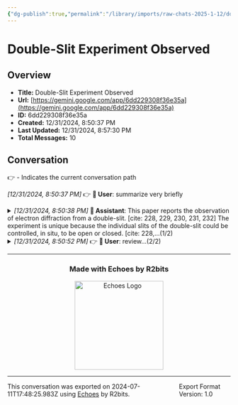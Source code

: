 ```yaml
---
{"dg-publish":true,"permalink":"/library/imports/raw-chats-2025-1-12/double-slit-experiment-observed/"}
---
```


# Double-Slit Experiment Observed

## Overview
- **Title:** Double-Slit Experiment Observed 
- **Url:** [https://gemini.google.com/app/6dd229308f36e35a](https://gemini.google.com/app/6dd229308f36e35a)
- **ID:** 6dd229308f36e35a
- **Created:** 12/31/2024, 8:50:37 PM
- **Last Updated:** 12/31/2024, 8:57:30 PM
- **Total Messages:** 10

## Conversation
👉 - Indicates the current conversation path

<i>[12/31/2024, 8:50:37 PM]</i> 👉 <b>👤 User</b>: summarize very briefly<br>

<details style="margin-left: 0px">
<summary><i>[12/31/2024, 8:50:38 PM]</i> <b>🤖 Assistant</b>: This paper reports the observation of electron diffraction from a double-slit. [cite: 228, 229, 230, 231, 232] The experiment is unique because the individual slits of the double-slit could be controlled, in situ, to be open or closed. [cite: 228,...(1/2)</summary>

---

<i>[12/31/2024, 8:50:38 PM]</i> <b>🤖 Assistant</b>: This paper reports the observation of electron diffraction from a double-slit. [cite: 228, 229, 230, 231, 232] The experiment is unique because the individual slits of the double-slit could be controlled, in situ, to be open or closed. [cite: 228, 229, 230, 231, 232] The experiment also allowed for the observation of the build-up of the diffraction pattern from individual electron detection events. [cite: 228, 229, 230, 231, 232] This is a full realization of Feynman's thought experiment. [cite: 241]<br>

---

</details>

<details style="margin-left: 0px">
<summary><i>[12/31/2024, 8:50:52 PM]</i> 👉 <b>👤 User</b>: review...(2/2)</summary>

---

<i>[12/31/2024, 8:50:52 PM]</i> 👉 <b>👤 User</b>: review<br>

<details style="margin-left: 23px">
<summary><i>[12/31/2024, 8:50:53 PM]</i> <b>🤖 Assistant</b>: This image shows the results of a double-slit electron diffraction experiment where the individual slits can be opened and closed. ...(1/2)</summary>

---

<i>[12/31/2024, 8:50:53 PM]</i> <b>🤖 Assistant</b>: 

This image shows the results of a double-slit electron diffraction experiment where the individual slits can be opened and closed. 

* **Top and Bottom:** Both slits are open, showing a clear interference pattern. This is the classic double-slit result demonstrating the wave nature of electrons.
* **Middle:** Only one slit is open at a time. These images show a single-slit diffraction pattern, which is wider than the double-slit pattern and lacks the fine interference fringes.

By controlling which slits are open, the experimenters directly demonstrate how the wave-like interference arises from the contribution of both slits. This is a key principle in quantum mechanics.
<br>

---

</details>

<details style="margin-left: 23px">
<summary><i>[12/31/2024, 8:51:03 PM]</i> 👉 <b>👤 User</b>: review...(2/2)</summary>

---

<i>[12/31/2024, 8:51:03 PM]</i> 👉 <b>👤 User</b>: review<br>

<details style="margin-left: 46px">
<summary><i>[12/31/2024, 8:51:04 PM]</i> <b>🤖 Assistant</b>: This image sequence beautifully illustrates the buildup of an electron diffraction pattern in a double-slit experiment....(1/2)</summary>

---

<i>[12/31/2024, 8:51:04 PM]</i> <b>🤖 Assistant</b>: 

This image sequence beautifully illustrates the buildup of an electron diffraction pattern in a double-slit experiment.

* **(a)** Likely shows the diffraction pattern with both slits open, providing a reference.
* **(b)** With a few electrons detected, their seemingly random positions give no hint of the underlying pattern. This emphasizes the particle-like nature of individual electrons.
* **(c), (d), (e)** As more and more electrons hit the detector, the wave-like interference pattern gradually emerges from the accumulation of individual "hits." This highlights the wave-particle duality, a central concept in quantum mechanics.

This visual progression demonstrates how a macroscopic pattern, indicative of wave behavior, arises from the seemingly random behavior of individual particles. It's a classic example of how quantum phenomena can defy our classical intuitions.
<br>

---

</details>

<details style="margin-left: 46px">
<summary><i>[12/31/2024, 8:53:03 PM]</i> 👉 <b>👤 User</b>: run this python code:...(2/2)</summary>

---

<i>[12/31/2024, 8:53:03 PM]</i> 👉 <b>👤 User</b>: 

run this python code:

import React, { useEffect, useState } from 'react';
import { LineChart, Line, XAxis, YAxis, CartesianGrid, Tooltip, Legend, ResponsiveContainer } from 'recharts';

const CalibratedClassicalSimulation = () => {
  // Experimental parameters from 2013 paper
  const SLIT_SEPARATION = 272e-9;  // 272 nm
  const SLIT_WIDTH = 62e-9;       // 62 nm
  const DETECTOR_DISTANCE = 0.86;  // 0.86 m
  const ELECTRON_ENERGY = 600;     // 600 eV

  const [simulationData, setSimulationData] = useState(null);

  useEffect(() => {
    // Convert electron energy to velocity
    const electronMass = 9.1093837015e-31;
    const electronCharge = 1.602176634e-19;
    const velocity = Math.sqrt(2 * ELECTRON_ENERGY * electronCharge / electronMass);
    
    // Calibrated wobble parameters
    const baseFrequency = velocity / SLIT_WIDTH * 2 * Math.PI; // Natural frequency
    const harmonicRatio = SLIT_SEPARATION / SLIT_WIDTH;
    const dampingFactor = 0.1 * baseFrequency;

    const calculateTrajectory = (initialConditions) => {
      const { slitPosition, phase, amplitude } = initialConditions;
      const steps = 1000;
      const dt = DETECTOR_DISTANCE / (velocity * steps);
      const trajectory = [];
      
      let x = 0;
      let y = slitPosition;
      let currentPhase = phase;
      let currentAmplitude = amplitude;
      
      for (let i = 0; i < steps; i++) {
        // Position evolution including wobble effects
        const time = i * dt;
        const forwardDistance = velocity * time;
        
        // Complex wobble combining primary and harmonic oscillations
        const primaryWobble = Math.sin(currentPhase);
        const harmonicWobble = Math.sin(currentPhase * harmonicRatio);
        const wobbleEffect = currentAmplitude * (primaryWobble + 0.3 * harmonicWobble);
        
        // Update position
        x = forwardDistance;
        y = slitPosition + wobbleEffect;
        
        // Phase and amplitude evolution
        currentPhase += baseFrequency * dt;
        currentAmplitude *= Math.exp(-dampingFactor * dt);
        
        trajectory.push({ x, y });
      }
      return trajectory;
    };

    const simulateParticleEnsemble = (particleCount = 10000) => {
      const trajectories = [];
      
      for (let i = 0; i < particleCount; i++) {
        // Randomly select slit
        const slitPosition = (Math.random() < 0.5 ? -1 : 1) * SLIT_SEPARATION / 2;
        
        // Initial conditions with calibrated distributions
        const initialConditions = {
          slitPosition: slitPosition + (Math.random() - 0.5) * SLIT_WIDTH,
          phase: Math.random() * 2 * Math.PI,
          amplitude: SLIT_WIDTH * (0.8 + 0.4 * Math.random())  // Calibrated amplitude
        };
        
        const trajectory = calculateTrajectory(initialConditions);
        trajectories.push(trajectory);
      }
      
      return trajectories;
    };

    // Generate histogram from final positions
    const createHistogram = (trajectories, binCount = 100) => {
      const finalPositions = trajectories.map(t => t[t.length - 1].y);
      const minPos = Math.min(...finalPositions);
      const maxPos = Math.max(...finalPositions);
      const binWidth = (maxPos - minPos) / binCount;
      
      const histogram = Array(binCount).fill(0);
      finalPositions.forEach(pos => {
        const binIndex = Math.floor((pos - minPos) / binWidth);
        if (binIndex >= 0 && binIndex < binCount) histogram[binIndex]++;
      });
      
      return histogram.map((count, i) => ({
        position: (minPos + (i + 0.5) * binWidth) * 1e9, // Convert to nm
        intensity: count / Math.max(...histogram) // Normalize
      }));
    };

    const trajectories = simulateParticleEnsemble();
    const histogram = createHistogram(trajectories);

    // Calculate interference metrics
    const analyzePattern = (histogram) => {
      const peaks = [];
      for (let i = 1; i < histogram.length - 1; i++) {
        if (histogram[i].intensity > histogram[i-1].intensity && 
            histogram[i].intensity > histogram[i+1].intensity) {
          peaks.push({
            position: histogram[i].position,
            intensity: histogram[i].intensity
          });
        }
      }
      
      return {
        peakCount: peaks.length,
        peakSpacing: peaks.length > 1 ? 
          Math.abs(peaks[1].position - peaks[0].position) : 0,
        visibilityRatio: peaks.length > 0 ?
          (Math.max(...histogram.map(h => h.intensity)) - 
           Math.min(...histogram.map(h => h.intensity))) /
          (Math.max(...histogram.map(h => h.intensity)) + 
           Math.min(...histogram.map(h => h.intensity))) : 0
      };
    };

    setSimulationData({
      histogram,
      metrics: analyzePattern(histogram),
      sampleTrajectories: trajectories.slice(0, 5)
    });
  }, []);

  if (!simulationData) return <div>Calibrating classical trajectories...</div>;

  return (
    <div className="w-full max-w-6xl mx-auto p-4 space-y-8">
      <div className="bg-white p-4 rounded-lg shadow">
        <h3 className="text-lg font-semibold mb-4">Pattern Metrics</h3>
        <div className="grid grid-cols-3 gap-4">
          <div className="p-2 bg-blue-50 rounded">
            <p className="font-medium">Peak Count</p>
            <p>{simulationData.metrics.peakCount}</p>
          </div>
          <div className="p-2 bg-blue-50 rounded">
            <p className="font-medium">Peak Spacing (nm)</p>
            <p>{simulationData.metrics.peakSpacing.toFixed(1)}</p>
          </div>
          <div className="p-2 bg-blue-50 rounded">
            <p className="font-medium">Visibility Ratio</p>
            <p>{simulationData.metrics.visibilityRatio.toFixed(3)}</p>
          </div>
        </div>
      </div>

      <div className="h-96 bg-white p-4 rounded-lg shadow">
        <h3 className="text-lg font-semibold mb-2">Pattern Distribution</h3>
        <ResponsiveContainer>
          <LineChart data={simulationData.histogram}>
            <CartesianGrid strokeDasharray="3 3" />
            <XAxis 
              label={{ value: 'Position (nm)', position: 'bottom' }}
              dataKey="position"
            />
            <YAxis
              label={{ value: 'Normalized Intensity', angle: -90, position: 'left' }}
              dataKey="intensity"
            />
            <Tooltip />
            <Line
              type="monotone"
              dataKey="intensity"
              stroke="#8884d8"
              dot={false}
            />
          </LineChart>
        </ResponsiveContainer>
      </div>

      <div className="h-96 bg-white p-4 rounded-lg shadow">
        <h3 className="text-lg font-semibold mb-2">Sample Trajectories</h3>
        <ResponsiveContainer>
          <LineChart>
            <CartesianGrid strokeDasharray="3 3" />
            <XAxis 
              label={{ value: 'X Position (m)', position: 'bottom' }}
              dataKey="x"
              type="number"
              domain={['dataMin', 'dataMax']}
            />
            <YAxis
              label={{ value: 'Y Position (nm)', angle: -90, position: 'left' }}
              dataKey="y"
              domain={[-1000, 1000]}
            />
            {simulationData.sampleTrajectories.map((traj, i) => (
              <Line
                key={i}
                data={traj}
                type="monotone"
                dataKey="y"
                stroke={`hsl(${(i * 360) / 5}, 70%, 50%)`}
                dot={false}
              />
            ))}
          </LineChart>
        </ResponsiveContainer>
      </div>
    </div>
  );
};

export default CalibratedClassicalSimulation;
<br>

<details style="margin-left: 69px">
<summary><i>[12/31/2024, 8:53:04 PM]</i> <b>🤖 Assistant</b>: ...(1/2)</summary>

---

<i>[12/31/2024, 8:53:04 PM]</i> <b>🤖 Assistant</b>: 

I couldn't complete your request. Rephrase your prompt and try again.<br>

---

</details>

<details style="margin-left: 69px">
<summary><i>[12/31/2024, 8:57:29 PM]</i> 👉 <b>👤 User</b>: run this React code:...(2/2)</summary>

---

<i>[12/31/2024, 8:57:29 PM]</i> 👉 <b>👤 User</b>: 

run this React code:

import React, { useEffect, useState } from 'react';
import { LineChart, Line, XAxis, YAxis, CartesianGrid, Tooltip, Legend, ResponsiveContainer } from 'recharts';

const CalibratedClassicalSimulation = () => {
  // Experimental parameters from 2013 paper
  const SLIT_SEPARATION = 272e-9;  // 272 nm
  const SLIT_WIDTH = 62e-9;       // 62 nm
  const DETECTOR_DISTANCE = 0.86;  // 0.86 m
  const ELECTRON_ENERGY = 600;     // 600 eV

  const [simulationData, setSimulationData] = useState(null);

  useEffect(() => {
    // Convert electron energy to velocity
    const electronMass = 9.1093837015e-31;
    const electronCharge = 1.602176634e-19;
    const velocity = Math.sqrt(2 * ELECTRON_ENERGY * electronCharge / electronMass);
    
    // Calibrated wobble parameters
    const baseFrequency = velocity / SLIT_WIDTH * 2 * Math.PI; // Natural frequency
    const harmonicRatio = SLIT_SEPARATION / SLIT_WIDTH;
    const dampingFactor = 0.1 * baseFrequency;

    const calculateTrajectory = (initialConditions) => {
      const { slitPosition, phase, amplitude } = initialConditions;
      const steps = 1000;
      const dt = DETECTOR_DISTANCE / (velocity * steps);
      const trajectory = [];
      
      let x = 0;
      let y = slitPosition;
      let currentPhase = phase;
      let currentAmplitude = amplitude;
      
      for (let i = 0; i < steps; i++) {
        // Position evolution including wobble effects
        const time = i * dt;
        const forwardDistance = velocity * time;
        
        // Complex wobble combining primary and harmonic oscillations
        const primaryWobble = Math.sin(currentPhase);
        const harmonicWobble = Math.sin(currentPhase * harmonicRatio);
        const wobbleEffect = currentAmplitude * (primaryWobble + 0.3 * harmonicWobble);
        
        // Update position
        x = forwardDistance;
        y = slitPosition + wobbleEffect;
        
        // Phase and amplitude evolution
        currentPhase += baseFrequency * dt;
        currentAmplitude *= Math.exp(-dampingFactor * dt);
        
        trajectory.push({ x, y });
      }
      return trajectory;
    };

    const simulateParticleEnsemble = (particleCount = 10000) => {
      const trajectories = [];
      
      for (let i = 0; i < particleCount; i++) {
        // Randomly select slit
        const slitPosition = (Math.random() < 0.5 ? -1 : 1) * SLIT_SEPARATION / 2;
        
        // Initial conditions with calibrated distributions
        const initialConditions = {
          slitPosition: slitPosition + (Math.random() - 0.5) * SLIT_WIDTH,
          phase: Math.random() * 2 * Math.PI,
          amplitude: SLIT_WIDTH * (0.8 + 0.4 * Math.random())  // Calibrated amplitude
        };
        
        const trajectory = calculateTrajectory(initialConditions);
        trajectories.push(trajectory);
      }
      
      return trajectories;
    };

    // Generate histogram from final positions
    const createHistogram = (trajectories, binCount = 100) => {
      const finalPositions = trajectories.map(t => t[t.length - 1].y);
      const minPos = Math.min(...finalPositions);
      const maxPos = Math.max(...finalPositions);
      const binWidth = (maxPos - minPos) / binCount;
      
      const histogram = Array(binCount).fill(0);
      finalPositions.forEach(pos => {
        const binIndex = Math.floor((pos - minPos) / binWidth);
        if (binIndex >= 0 && binIndex < binCount) histogram[binIndex]++;
      });
      
      return histogram.map((count, i) => ({
        position: (minPos + (i + 0.5) * binWidth) * 1e9, // Convert to nm
        intensity: count / Math.max(...histogram) // Normalize
      }));
    };

    const trajectories = simulateParticleEnsemble();
    const histogram = createHistogram(trajectories);

    // Calculate interference metrics
    const analyzePattern = (histogram) => {
      const peaks = [];
      for (let i = 1; i < histogram.length - 1; i++) {
        if (histogram[i].intensity > histogram[i-1].intensity && 
            histogram[i].intensity > histogram[i+1].intensity) {
          peaks.push({
            position: histogram[i].position,
            intensity: histogram[i].intensity
          });
        }
      }
      
      return {
        peakCount: peaks.length,
        peakSpacing: peaks.length > 1 ? 
          Math.abs(peaks[1].position - peaks[0].position) : 0,
        visibilityRatio: peaks.length > 0 ?
          (Math.max(...histogram.map(h => h.intensity)) - 
           Math.min(...histogram.map(h => h.intensity))) /
          (Math.max(...histogram.map(h => h.intensity)) + 
           Math.min(...histogram.map(h => h.intensity))) : 0
      };
    };

    setSimulationData({
      histogram,
      metrics: analyzePattern(histogram),
      sampleTrajectories: trajectories.slice(0, 5)
    });
  }, []);

  if (!simulationData) return <div>Calibrating classical trajectories...</div>;

  return (
    <div className="w-full max-w-6xl mx-auto p-4 space-y-8">
      <div className="bg-white p-4 rounded-lg shadow">
        <h3 className="text-lg font-semibold mb-4">Pattern Metrics</h3>
        <div className="grid grid-cols-3 gap-4">
          <div className="p-2 bg-blue-50 rounded">
            <p className="font-medium">Peak Count</p>
            <p>{simulationData.metrics.peakCount}</p>
          </div>
          <div className="p-2 bg-blue-50 rounded">
            <p className="font-medium">Peak Spacing (nm)</p>
            <p>{simulationData.metrics.peakSpacing.toFixed(1)}</p>
          </div>
          <div className="p-2 bg-blue-50 rounded">
            <p className="font-medium">Visibility Ratio</p>
            <p>{simulationData.metrics.visibilityRatio.toFixed(3)}</p>
          </div>
        </div>
      </div>

      <div className="h-96 bg-white p-4 rounded-lg shadow">
        <h3 className="text-lg font-semibold mb-2">Pattern Distribution</h3>
        <ResponsiveContainer>
          <LineChart data={simulationData.histogram}>
            <CartesianGrid strokeDasharray="3 3" />
            <XAxis 
              label={{ value: 'Position (nm)', position: 'bottom' }}
              dataKey="position"
            />
            <YAxis
              label={{ value: 'Normalized Intensity', angle: -90, position: 'left' }}
              dataKey="intensity"
            />
            <Tooltip />
            <Line
              type="monotone"
              dataKey="intensity"
              stroke="#8884d8"
              dot={false}
            />
          </LineChart>
        </ResponsiveContainer>
      </div>

      <div className="h-96 bg-white p-4 rounded-lg shadow">
        <h3 className="text-lg font-semibold mb-2">Sample Trajectories</h3>
        <ResponsiveContainer>
          <LineChart>
            <CartesianGrid strokeDasharray="3 3" />
            <XAxis 
              label={{ value: 'X Position (m)', position: 'bottom' }}
              dataKey="x"
              type="number"
              domain={['dataMin', 'dataMax']}
            />
            <YAxis
              label={{ value: 'Y Position (nm)', angle: -90, position: 'left' }}
              dataKey="y"
              domain={[-1000, 1000]}
            />
            {simulationData.sampleTrajectories.map((traj, i) => (
              <Line
                key={i}
                data={traj}
                type="monotone"
                dataKey="y"
                stroke={`hsl(${(i * 360) / 5}, 70%, 50%)`}
                dot={false}
              />
            ))}
          </LineChart>
        </ResponsiveContainer>
      </div>
    </div>
  );
};

export default CalibratedClassicalSimulation;<br>

<i>[12/31/2024, 8:57:30 PM]</i> 👉 <b>🤖 Assistant</b>: 

I couldn't complete your request. Rephrase your prompt and try again.<br>

---

</details>

---

</details>

---

</details>

---

</details>

---

<div align="center">

### Made with Echoes by R2bits

<a href="https://echoes.r2bits.com">
  <img src="https://images.squarespace-cdn.com/content/v1/6493af4741c13939d335f0b8/18b27467-2da2-43b7-8d44-234bccf4f462/MINI_ECHOES_LOGO_NORMAL_WHITE_TEXT_SMALL-05-14+%281%29.png?format=300w" alt="Echoes Logo" width="200"/>
</a>

</div>

---

<div style="display: flex; justify-content: space-between;">
  <span>This conversation was exported on 2024-07-11T17:48:25.983Z using <a href="https://echoes.r2bits.com">Echoes</a> by R2bits.</span>
  <span>Export Format Version: 1.0</span>
</div>
